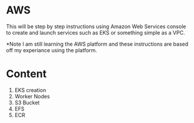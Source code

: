 # AWS
This will be step by step instructions using Amazon Web Services console to create and launch services such as EKS or something simple as a VPC. 

*Note I am still learning the AWS platform and these instructions are based off my experiance using the platform.

# Content 

1. EKS creation
2. Worker Nodes
3. S3 Bucket
4. EFS
5. ECR
